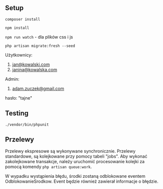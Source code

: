 ## Setup

`composer install`

`npm install`

`npm run watch` - dla plików css i js


`php artisan migrate:fresh --seed`

Użytkownicy:
1. jan@kowalski.com
2. janina@kowalska.com

Admin:

1. adam.zuczek@gmail.com

hasło: "tajne"

## Testing

`./vendor/bin/phpunit`

## Przelewy

Przelewy ekspresowe są wykonywane synchronicznie. Przelewy standardowe, są kolejkowane przy pomocy tabeli "jobs". Aby wykonać zakolejkowane transakcje, należy uruchomić procesowanie kolejki za pomocą komendy `php artisan queue:work`.

W wypadku wystąpienia błędu, środki zostaną odblokowane eventem OdblokowanieSrodkow. Event będzie również zawierał informacje o błędzie.
